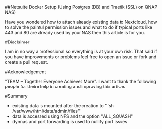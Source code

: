 ##Netsuite Docker Setup (Using Postgres (DB) and Traefik (SSL) on QNAP NAS)

Have you wondered how to attach already existing data to Nextcloud, how to solve the painful permission issues and what to do if typical ports like 443 and 80 are already used by your NAS then this article is for you.

#Disclaimer

I am in no way a professional so everything is at your own risk. That said if you have improvements or problems feel free to open an issue or fork and create a pull request.

#Acknowledgement 

"TEAM – Together Everyone Achieves More". I want to thank the following people for theire help in creating and improving this article:

<!-- TODO-->

#Summary
 * existing data is mounted after the creation to '''sh /var/www/html/data/admin/files'''
 * data is accessed using NFS and the option ''ALL_SQUASH''
 * dynnas and port forwarding is used to nullify port issues
